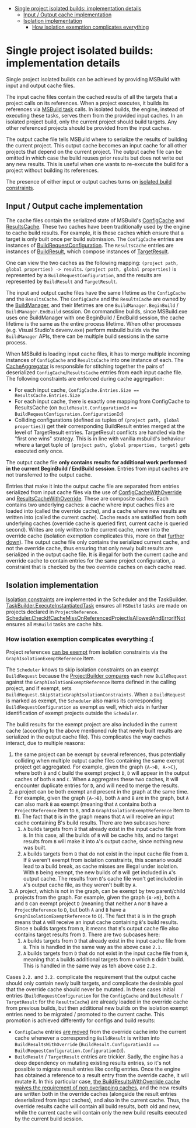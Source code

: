 - [Single project isolated builds: implementation details](#single-project-isolated-builds-implementation-details)
  - [Input / Output cache implementation](#input--output-cache-implementation)
  - [Isolation implementation](#isolation-implementation)
    - [How isolation exemption complicates everything](#how-isolation-exemption-complicates-everything)

# Single project isolated builds: implementation details

<!-- workflow -->
Single project isolated builds can be achieved by providing MSBuild with input and output cache files.

The input cache files contain the cached results of all the targets that a project calls on its references. When a project executes, it builds its references via [MSBuild task](aka.ms/msbuild_tasks) calls. In isolated builds, the engine, instead of executing these tasks, serves them from the provided input caches. In an isolated project build, only the current project should build targets. Any other referenced projects should be provided from the input caches. 

The output cache file tells MSBuild where to serialize the results of building the current project. This output cache becomes an input cache for all other projects that depend on the current project.
The output cache file can be omitted in which case the build reuses prior results but does not write out any new results. This is useful when one wants to re-execute the build for a project without building its references.

The presence of either input or output caches turns on [isolated build constraints](static-graph.md##single-project-isolated-builds).

## Input / Output cache implementation
<!-- cache structure -->
The cache files contain the serialized state of MSBuild's [ConfigCache](https://github.com/Microsoft/msbuild/blob/master/src/Build/BackEnd/Components/Caching/ConfigCache.cs) and [ResultsCache](https://github.com/Microsoft/msbuild/blob/master/src/Build/BackEnd/Components/Caching/ResultsCache.cs). These two caches have been traditionally used by the engine to cache build results. For example, it is these caches which ensure that a target is only built once per build submission. The `ConfigCache` entries are instances of [BuildRequestConfiguration](https://github.com/microsoft/msbuild/blob/37c5a9fec416b403212a63f95f15b03dbd5e8b5d/src/Build/BackEnd/Shared/BuildRequestConfiguration.cs#L25). The `ResultsCache` entries are instances of [BuildResult](https://github.com/microsoft/msbuild/blob/37c5a9fec416b403212a63f95f15b03dbd5e8b5d/src/Build/BackEnd/Shared/BuildResult.cs#L34), which compose instances of [TargetResult](https://github.com/microsoft/msbuild/blob/37c5a9fec416b403212a63f95f15b03dbd5e8b5d/src/Build/BackEnd/Shared/TargetResult.cs#L22). 

One can view the two caches as the following mapping: `(project path, global properties) -> results`. `(project path, global properties)` is represented by a `BuildRequestConfiguration`, and the results are represented by `BuildResult` and `TargetResult`.

<!-- cache lifetime -->
The input and output cache files have the same lifetime as the `ConfigCache` and the `ResultsCache`. The `ConfigCache` and the `ResultsCache` are owned by the [BuildManager](https://github.com/Microsoft/msbuild/blob/master/src/Build/BackEnd/BuildManager/BuildManager.cs), and their lifetimes are one `BuildManager.BeginBuild` / `BuildManager.EndBuild` session. On commandline builds, since MSBuild.exe uses one BuildManager with one BeginBuild / EndBuild session, the cache lifetime is the same as the entire process lifetime. When other processes (e.g. Visual Studio's devenv.exe) perform msbuild builds via the `BuildManager` APIs, there can be multiple build sessions in the same process.

<!-- constraints -->

When MSBuild is loading input cache files, it has to merge multiple incoming instances of `ConfigCache` and `ResultsCache` into one instance of each. The [CacheAggregator](https://github.com/microsoft/msbuild/blob/37c5a9fec416b403212a63f95f15b03dbd5e8b5d/src/Build/BackEnd/BuildManager/CacheAggregator.cs#L13) is responsible for stitching together the pairs of deserialized `ConfigCache`/`ResultsCache` entries from each input cache file.
The following constraints are enforced during cache aggregation:
- For each input cache, `ConfigCache.Entries.Size == ResultsCache.Entries.Size`
- For each input cache, there is exactly one mapping from ConfigCache to ResultsCache (on `BuildResult.ConfigurationId` == `BuildRequestConfiguration.ConfigurationId`)
- Colliding configurations (defined as tuples of `(project path, global properties)`) get their corresponding BuildResult entries merged at the level of TargetResult entries. TargetResult conflicts are handled via the "first one wins" strategy. This is in line with vanilla msbuild's behaviour where a target tuple of `(project path, global properties, target)` gets executed only once.

The output cache file **only contains results for additional work performed in the current BeginBuild / EndBuild session**. Entries from input caches are not transferred to the output cache.

<!-- How input / output cache entries are separated with the override caches -->
Entries that make it into the output cache file are separated from entries serialized from input cache files via the use of [ConfigCacheWithOverride](https://github.com/microsoft/msbuild/blob/master/src/Build/BackEnd/Components/Caching/ConfigCacheWithOverride.cs) and [ResultsCacheWithOverride](https://github.com/microsoft/msbuild/blob/master/src/Build/BackEnd/Components/Caching/ResultsCacheWithOverride.cs). These are composite caches. Each contains two underlying caches: a cache where input caches files are loaded into (called the override cache), and a cache where new results are written into (called the current cache). Cache reads are satisified from both underlying caches (override cache is queried first, current cache is queried second). Writes are only written to the current cache, never into the override cache (isolation exemption complicates this, more on that [further down](#how-isolation-exemption-complicates-everything)). The output cache file only contains the serialized current cache, and not the override cache, thus ensuring that only newly built results are serialized in the output cache file. It is illegal for both the current cache and override cache to contain entries for the same project configuration, a constraint that is checked by the two override caches on each cache read.

## Isolation implementation

[Isolation constraints](static-graph.md##single-project-isolated-builds) are implemented in the Scheduler and the TaskBuilder. [TaskBuilder.ExecuteInstantiatedTask](https://github.com/microsoft/msbuild/blob/37c5a9fec416b403212a63f95f15b03dbd5e8b5d/src/Build/BackEnd/Components/RequestBuilder/TaskBuilder.cs#L743) ensures all `MSBuild` tasks are made on projects declared in `ProjectReference`. [Scheduler.CheckIfCacheMissOnReferencedProjectIsAllowedAndErrorIfNot](https://github.com/microsoft/msbuild/blob/37c5a9fec416b403212a63f95f15b03dbd5e8b5d/src/Build/BackEnd/Components/Scheduler/Scheduler.cs#L1818) ensures all `MSBuild` tasks are cache hits.

### How isolation exemption complicates everything :(
<!-- Potential cache scenarios caused by exemption -->
Project references [can be exempt](static-graph.md#exempting-references-from-isolation-constraints) from isolation constraints via the `GraphIsolationExemptReference` item.

The `Scheduler` knows to skip isolation constraints on an exempt `BuildRequest` because the [ProjectBuilder compares](https://github.com/microsoft/msbuild/blob/37c5a9fec416b403212a63f95f15b03dbd5e8b5d/src/Build/BackEnd/Components/RequestBuilder/RequestBuilder.cs#L349) each new `BuildRequest` against the `GraphIsolationExemptReference` items defined in the calling project, and if exempt, sets `BuildRequest.SkipStaticGraphIsolationConstraints`. When a `BuildRequest` is marked as exempt, the `Scheduler` also marks its corresponding `BuildRequestConfiguration` as exempt as well, which aids in further identification of exempt projects outside the `Scheduler`.

The build results for the exempt project are also included in the current cache (according to the above mentioned rule that newly built results are serialized in the output cache file). This complicates the way caches interact, due to multiple reasons:
1. the same project can be exempt by several references, thus potentially colliding when multiple output cache files containing the same exempt project get aggregated. For example, given the graph `{A->B, A->C}`, where both `B` and `C` build the exempt project `D`, `D` will appear in the output caches of both `B` and `C`. When `A` aggregates these two caches, it will encounter duplicate entries for `D`, and will need to merge the results.
2. a project can be both exempt and present in the graph at the same time. For example, given the graph `{A->B}`, both `A` and `B` are in the graph, but `A` can also mark `B` as exempt (meaning that `A` contains both a `ProjectReference` item to `B`, and a `GraphIsolationExemptReference` item to `B`). The fact that `B` is in the graph means that `A` will receive an input cache containing B's build results. There are two subcases here:
   1.  `A` builds targets from `B` that already exist in the input cache file from `B`. In this case, all the builds of `B` will be cache hits, and no target results from `B` will make it into `A`'s output cache, since nothing new was built.
   2.  `A` builds targets from `B` that do not exist in the input cache file from `B`. If `B` weren't exempt from isolation constraints, this scenario would lead to a build break, as cache misses are illegal under isolation. With `B` being exempt, the new builds of `B` will get included in `A`'s output cache. The results from `B`'s cache file won't get included in `A`'s output cache file, as they weren't built by `A`.
3. A project, which is not in the graph, can be exempt by two parent/child projects from the graph. For example, given the graph `{A->B}`, both `A` and `B` can exempt project `D` (meaning that neither `A` nor `B` have a `ProjectReference` to `D`, but both `A` and `B` have a `GraphIsolationExemptReference` to `D`). The fact that `B` is in the graph means that `A` will receive an input cache containing `B`'s build results. Since `B` builds targets from `D`, it means that `B`'s output cache file also contains target results from `D`. There are two subcases here:
   1. `A` builds targets from `D` that already exist in the input cache file from `B`. This is handled in the same way as the above case `2.1.`
   2. `A` builds targets from `D` that do not exist in the input cache file from `B`, meaning that `A` builds additional targets from `D` which `B` didn't build. This is handled in the same way as teh above case `2.2.`

<!-- How are these exemption cases implemented?-->

Cases `2.2.` and `3.2.` complicate the requirement that the output cache should only contain newly built targets, and complicate the desirable goal that the override cache should never be mutated. In these cases initial entries (`BuildRequestConfiguration` for the `ConfigCache` and `BuildResult` / `TargetResult` for the `ResultsCache`) are already loaded in the override cache from previous builds, but then additional new builds on the isolation exempt entries need to be migrated / promoted to the current cache. This promotion is achieved differently for configs and build results:
- `ConfigCache` entries [are moved](https://github.com/cdmihai/msbuild/blob/37c5a9fec416b403212a63f95f15b03dbd5e8b5d/src/Build/BackEnd/Components/Caching/ConfigCacheWithOverride.cs#L178) from the override cache into the current cache whenever a corresponding `BuildResult` is written into `BuildResultsWithOverride` (`BuildResult.ConfigurationId` == `BuildRequestConfiguration.ConfigurationId`).
- `BuildResult` / `TargetResult` entries are trickier. Sadly, the engine has a deep dependency on mutating existing results entries, so it's not possible to migrate result entries like config entries. Once the engine has obtained a reference to a result entry from the override cache, it will mutate it. In this particular case, [the BuildResultsWithOverride cache waives the requirement of non overlapping caches](https://github.com/cdmihai/msbuild/blob/37c5a9fec416b403212a63f95f15b03dbd5e8b5d/src/Build/BackEnd/Components/Caching/ResultsCacheWithOverride.cs#L139), and the new results are written both in the override caches (alongside the result entries deserialized from input caches), and also in the current cache. Thus, the override results cache will contain all build results, both old and new, while the current cache will contain only the new build results executed by the current build session.   
